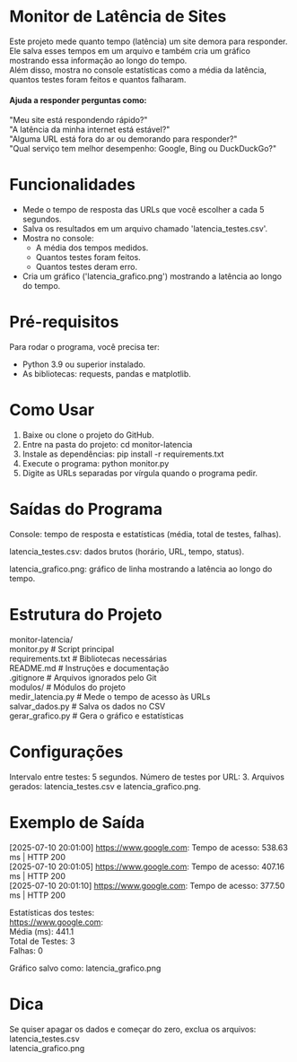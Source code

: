# Monitor de Latência de Sites
Este projeto mede quanto tempo (latência) um site demora para responder.  
Ele salva esses tempos em um arquivo e também cria um gráfico mostrando essa informação ao longo do tempo.  
Além disso, mostra no console estatísticas como a média da latência, quantos testes foram feitos e quantos falharam.

#### Ajuda a responder perguntas como:
"Meu site está respondendo rápido?"  
"A latência da minha internet está estável?"  
"Alguma URL está fora do ar ou demorando para responder?"  
"Qual serviço tem melhor desempenho: Google, Bing ou DuckDuckGo?"  


# Funcionalidades
- Mede o tempo de resposta das URLs que você escolher a cada 5 segundos.
- Salva os resultados em um arquivo chamado 'latencia_testes.csv'.
- Mostra no console:
  - A média dos tempos medidos.
  - Quantos testes foram feitos.
  - Quantos testes deram erro.
- Cria um gráfico ('latencia_grafico.png') mostrando a latência ao longo do tempo.

# Pré-requisitos
Para rodar o programa, você precisa ter:
- Python 3.9 ou superior instalado.
- As bibliotecas: requests, pandas e matplotlib.

# Como Usar
1. Baixe ou clone o projeto do GitHub.
2. Entre na pasta do projeto:
  cd monitor-latencia
3. Instale as dependências:
  pip install -r requirements.txt
4. Execute o programa:
  python monitor.py
5. Digite as URLs separadas por vírgula quando o programa pedir.

# Saídas do Programa
  Console: tempo de resposta e estatísticas (média, total de testes, falhas).
  
  latencia_testes.csv: dados brutos (horário, URL, tempo, status).
  
  latencia_grafico.png: gráfico de linha mostrando a latência ao longo do tempo.

# Estrutura do Projeto
monitor-latencia/  
monitor.py               # Script principal  
requirements.txt         # Bibliotecas necessárias  
README.md                # Instruções e documentação  
.gitignore               # Arquivos ignorados pelo Git  
modulos/                 # Módulos do projeto  
  medir_latencia.py    # Mede o tempo de acesso às URLs  
  salvar_dados.py      # Salva os dados no CSV  
  gerar_grafico.py     # Gera o gráfico e estatísticas  

# Configurações
  Intervalo entre testes: 5 segundos.
  Número de testes por URL: 3.
  Arquivos gerados: latencia_testes.csv e latencia_grafico.png.

# Exemplo de Saída
  [2025-07-10 20:01:00] https://www.google.com: Tempo de acesso: 538.63 ms | HTTP 200  
  [2025-07-10 20:01:05] https://www.google.com: Tempo de acesso: 407.16 ms | HTTP 200  
  [2025-07-10 20:01:10] https://www.google.com: Tempo de acesso: 377.50 ms | HTTP 200  
    
  Estatísticas dos testes:  
  https://www.google.com:  
    Média (ms): 441.1  
    Total de Testes: 3  
    Falhas: 0  
      
  Gráfico salvo como: latencia_grafico.png  

# Dica
Se quiser apagar os dados e começar do zero, exclua os arquivos:  
  latencia_testes.csv  
  latencia_grafico.png  

